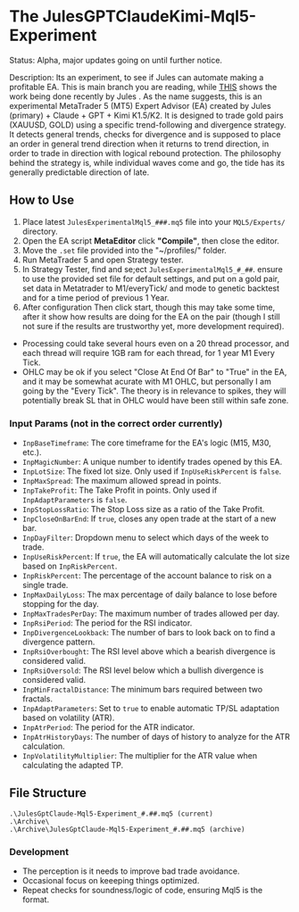# The JulesGPTClaudeKimi-Mql5-Experiment
Status: Alpha, major updates going on until further notice.

Description:
Its an experiment, to see if Jules can automate making a profitable EA. This is main branch you are reading, while [THIS](https://github.com/wiseman-timelord/JulesGPTClaude-Mql5-Experiment/branches) shows the work being done recently by Jules . As the name suggests, this is an experimental MetaTrader 5 (MT5) Expert Advisor (EA) created by Jules (primary) + Claude + GPT + Kimi K1.5/K2. It is designed to trade gold pairs (XAUUSD, GOLD) using a specific trend-following and divergence strategy. It detects general trends, checks for divergence and is supposed to place an order in general trend direction when it returns to trend direction, in order to trade in direction with logical rebound protection. The philosophy behind the strategy is, while individual waves come and go, the tide has its generally predictable direction of late.

## How to Use
1. Place latest `JulesExperimentalMql5_###.mq5` file into your `MQL5/Experts/` directory.
2. Open the EA script **MetaEditor**  click **"Compile"**, then close the editor.
3. Move the `.set` file provided into the "~/profiles/" folder.
4. Run MetaTrader 5 and open Strategy tester.
3. In Strategy Tester, find and se;ect `JulesExperimentalMql5_#_##`. ensure to use the provided set file for default settings, and put on a gold pair, set data in Metatrader to M1/everyTick/ and mode to genetic backtest and for a time period of previous 1 Year. 
5. After configuration Then click start, though this may take some time, after it show how results are doing for the EA on the pair (though I still not sure if the results are trustworthy yet, more development required).
- Processing could take several hours even on a 20 thread processor, and each thread will require 1GB ram for each thread, for 1 year M1 Every Tick.
- OHLC may be ok if you select "Close At End Of Bar" to "True" in the EA, and it may be somewhat acurate with M1 OHLC, but personally I am going by the "Every Tick". The theory is in relevance to spikes, they will potentially break SL that in OHLC would have been still within safe zone.

### Input Params (not in the correct order currently)
*   `InpBaseTimeframe`: The core timeframe for the EA's logic (M15, M30, etc.).
*   `InpMagicNumber`: A unique number to identify trades opened by this EA.
*   `InpLotSize`: The fixed lot size. Only used if `InpUseRiskPercent` is `false`.
*   `InpMaxSpread`: The maximum allowed spread in points.
*   `InpTakeProfit`: The Take Profit in points. Only used if `InpAdaptParameters` is `false`.
*   `InpStopLossRatio`: The Stop Loss size as a ratio of the Take Profit.
*   `InpCloseOnBarEnd`: If `true`, closes any open trade at the start of a new bar.
*   `InpDayFilter`: Dropdown menu to select which days of the week to trade.
*   `InpUseRiskPercent`: If `true`, the EA will automatically calculate the lot size based on `InpRiskPercent`.
*   `InpRiskPercent`: The percentage of the account balance to risk on a single trade.
*   `InpMaxDailyLoss`: The max percentage of daily balance to lose before stopping for the day.
*   `InpMaxTradesPerDay`: The maximum number of trades allowed per day.
*   `InpRsiPeriod`: The period for the RSI indicator.
*   `InpDivergenceLookback`: The number of bars to look back on to find a divergence pattern.
*   `InpRsiOverbought`: The RSI level above which a bearish divergence is considered valid.
*   `InpRsiOversold`: The RSI level below which a bullish divergence is considered valid.
*   `InpMinFractalDistance`: The minimum bars required between two fractals.
*   `InpAdaptParameters`: Set to `true` to enable automatic TP/SL adaptation based on volatility (ATR).
*   `InpAtrPeriod`: The period for the ATR indicator.
*   `InpAtrHistoryDays`: The number of days of history to analyze for the ATR calculation.
*   `InpVolatilityMultiplier`: The multiplier for the ATR value when calculating the adapted TP.

## File Structure
```
.\JulesGptClaude-Mql5-Experiment_#.##.mq5 (current)
.\Archive\
.\Archive\JulesGptClaude-Mql5-Experiment_#.##.mq5 (archive)
```

### Development
- The perception is it needs to improve bad trade avoidance.
- Occasional focus on keeeping things optimized.
- Repeat checks for soundness/logic of code, ensuring Mql5 is the format.
